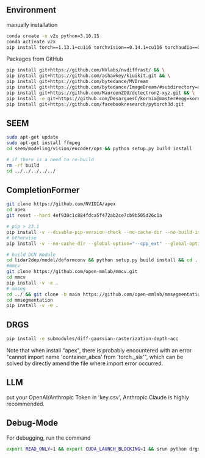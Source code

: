 ## Environment
manually installation
```bash
conda create -n v2x python=3.10.15
conda activate v2x
pip install torch==1.13.1+cu116 torchvision==0.14.1+cu116 torchaudio==0.13.1 --extra-index-url https://download.pytorch.org/whl/cu116
```

Packages from GitHub
```bash
pip install git+https://github.com/NVlabs/nvdiffrast/ && \
pip install git+https://github.com/ashawkey/kiuikit.git && \
pip install git+https://github.com/bytedance/MVDream
pip install git+https://github.com/bytedance/ImageDream/#subdirectory=extern/ImageDream && \
pip install git+https://github.com/MaureenZOU/detectron2-xyz.git && \
pip install -e git+https://github.com/DesarguesC/kornia@master#egg=kornia && \
pip install git+https://github.com/facebookresearch/pytorch3d.git
```


## SEEM
```bash
sudo apt-get update
sudo apt-get install ffmpeg
cd seem/modeling/vision/encoder/ops && python setup.py build install

# if there is a need to re-build
rm -rf build
cd ../../../../../
```

## CompletionFormer
```bash
git clone https://github.com/NVIDIA/apex
cd apex
git reset --hard 4ef930c1c884fdca5f472ab2ce7cb9b505d26c1a

# pip > 23.1
pip install -v --disable-pip-version-check --no-cache-dir --no-build-isolation --config-settings "--build-option=--cpp_ext" --config-settings "--build-option=--cuda_ext" ./
# otherwise
pip install -v --no-cache-dir --global-option="--cpp_ext" --global-option="--cuda_ext" ./ 

# build DCN module
cd lidar2dep/model/deformconv && python setup.py build install && cd ../../../
#mmcv
git clone https://github.com/open-mmlab/mmcv.git
cd mmcv
pip install -v -e .
# mmseg
cd ../ && git clone -b main https://github.com/open-mmlab/mmsegmentation.git
cd mmsegmentation
pip install -v -e .
```

## DRGS
```bash
pip install -e submodules/diff-gaussian-rasterization-depth-acc
```


Note that when install "apex", there is probably encountered with an error "cannot import name 'container_abcs' from 'torch._six'", 
which can be solved by directly amend the file where import error occurred.



## LLM

put your OpenAI/Anthropic Token in 'key.csv', Anthropic Claude is highly recommended.


## Debug-Mode

For debugging, run the command
```bash
export READ_ONLY=1 && export CUDA_LAUNCH_BLOCKING=1 && srun python drgs.py --downsample <downsample scale>
```


